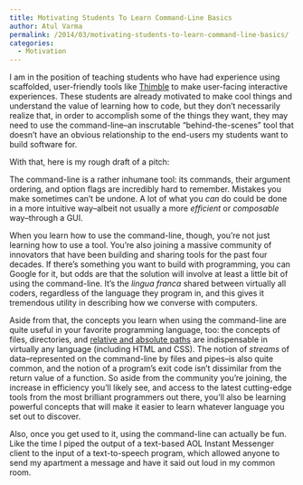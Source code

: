 ```yaml
---
title: Motivating Students To Learn Command-Line Basics
author: Atul Varma
permalink: /2014/03/motivating-students-to-learn-command-line-basics/
categories:
  - Motivation
---
```

I am in the position of teaching students who have had experience using scaffolded, user-friendly tools like [Thimble][1] to make user-facing interactive experiences. These students are already motivated to make cool things and understand the value of learning how to code, but they don&#8217;t necessarily realize that, in order to accomplish some of the things they want, they may need to use the command-line&#8211;an inscrutable &#8220;behind-the-scenes&#8221; tool that doesn&#8217;t have an obvious relationship to the end-users my students want to build software for.

With that, here is my rough draft of a pitch:

The command-line is a rather inhumane tool: its commands, their argument ordering, and option flags are incredibly hard to remember. Mistakes you make sometimes can&#8217;t be undone. A lot of what you *can* do could be done in a more intuitive way&#8211;albeit not usually a more *efficient* or *composable* way&#8211;through a GUI.

When you learn how to use the command-line, though, you&#8217;re not just learning how to use a tool. You&#8217;re also joining a massive community of innovators that have been building and sharing tools for the past four decades. If there&#8217;s something you want to build with programming, you can Google for it, but odds are that the solution will involve at least a little bit of using the command-line. It&#8217;s the *lingua franca* shared between virtually all coders, regardless of the language they program in, and this gives it tremendous utility in describing how we converse with computers.

Aside from that, the concepts you learn when using the command-line are quite useful in your favorite programming language, too: the concepts of files, directories, and [relative and absolute paths][2] are indispensable in virtually any language (including HTML and CSS). The notion of *streams* of data&#8211;represented on the command-line by files and pipes&#8211;is also quite common, and the notion of a program&#8217;s exit code isn&#8217;t dissimilar from the return value of a function. So aside from the community you&#8217;re joining, the increase in efficiency you&#8217;ll likely see, and access to the latest cutting-edge tools from the most brilliant programmers out there, you&#8217;ll also be learning powerful concepts that will make it easier to learn whatever language you set out to discover.

Also, once you get used to it, using the command-line can actually be fun. Like the time I piped the output of a text-based AOL Instant Messenger client to the input of a text-to-speech program, which allowed anyone to send my apartment a message and have it said out loud in my common room.

 [1]: http://thimble.webmaker.org/
 [2]: http://teaching.software-carpentry.org/2014/02/13/mcq-relative-paths-and-urls/
